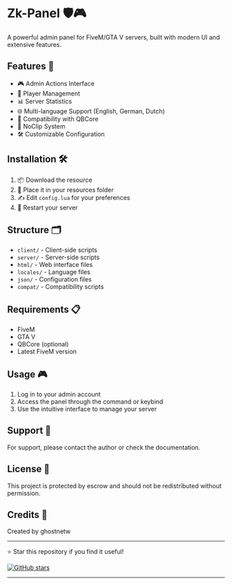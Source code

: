 # Zk-Panel 🛡️🎮

A powerful admin panel for FiveM/GTA V servers, built with modern UI and extensive features.

## Features 🚀

- 🎮 Admin Actions Interface
- 🎯 Player Management
- 📊 Server Statistics
- 🌐 Multi-language Support (English, German, Dutch)
- 🤖 Compatibility with QBCore
- 🎥 NoClip System
- 🛠️ Customizable Configuration

## Installation 🛠️

1. 📦 Download the resource
2. 📁 Place it in your resources folder
3. ✍️ Edit `config.lua` for your preferences
4. 🔄 Restart your server

## Structure 🗂️

- `client/` - Client-side scripts
- `server/` - Server-side scripts
- `html/` - Web interface files
- `locales/` - Language files
- `json/` - Configuration files
- `compat/` - Compatibility scripts

## Requirements 📋

- FiveM
- GTA V
- QBCore (optional)
- Latest FiveM version

## Usage 🎮

1. Log in to your admin account
2. Access the panel through the command or keybind
3. Use the intuitive interface to manage your server

## Support 💬

For support, please contact the author or check the documentation.

## License 📄

This project is protected by escrow and should not be redistributed without permission.

## Credits 🌟

Created by ghostnetw

---

⭐ Star this repository if you find it useful!

[![GitHub stars](https://img.shields.io/github/stars/ghostnetw/zk-panel.svg?style=social)](https://github.com/ghostnetw/zk-panel)

---

